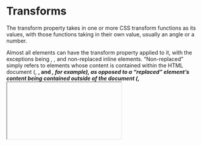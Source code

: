 # Transforms

The transform property takes in one or more CSS transform functions as its values, with those functions taking in their own value, usually an angle or a number.

Almost all elements can have the transform property applied to it, with the exceptions being <col>, <colgroup>, and non-replaced inline elements. “Non-replaced” simply refers to elements whose content is contained within the HTML document (<span>, <b>, and <em>, for example), as opposed to a “replaced” element’s content being contained outside of the document (<a>, <iframe>, and <img>, for example). You do not need to memorize every element that is non-replaced, but rather keep this knowledge in mind should you try to apply the transform property to an element and aren’t sure why it isn’t working.

# Two-dimensional transforms